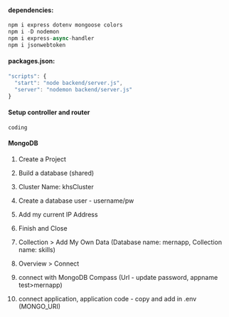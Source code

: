 #### dependencies:
```js
npm i express dotenv mongoose colors
npm i -D nodemon
npm i express-async-handler
npm i jsonwebtoken
```

#### packages.json:
```js
"scripts": {
  "start": "node backend/server.js",
  "server": "nodemon backend/server.js"
}
```
#### Setup controller and router
```
coding

```


#### MongoDB
1. Create a Project
2. Build a database (shared)
3. Cluster Name: khsCluster
4. Create a database user - username/pw
5. Add my current IP Address
6. Finish and Close
7. Collection > Add My Own Data (Database name: mernapp, Collection name: skills)

1. Overview > Connect
2. connect with MongoDB Compass (Url - update password, appname test>mernapp)
3. connect application, application code - copy and add in .env (MONGO_URI)
